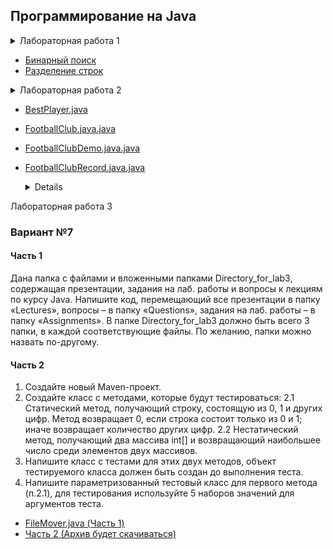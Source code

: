 ## Программирование на Java
<details>
  <summary>Лабораторная работа 1</summary>
  
  ### Вариант №7
  
  1. Напишите алгоритм бинарного поиска по массиву из 1_000_000 целых чисел двумя способами: с использованием рекурсии и без использования рекурсии. Сравните их по времени выполнения.
  2. Напишите алгоритм разбиения строки на слова, не используя метод split().

</details>

- [Бинарный поиск](https://github.com/zhizhkaa/upgraded-couscous/blob/main/src/LR1/BinarySearch.java)
- [Разделение строк](https://github.com/zhizhkaa/upgraded-couscous/blob/main/src/LR1/StringSplit.java)

<details>
  <summary>Лабораторная работа 2</summary>
  
  ### Вариант №7
  
  1. Напишите класс BestPlayer, имеющий нестатическое поле name. Напишите класс FootballClub, имеющий нестатические поля name, numberOfGames, bestPlayer (типа BestPlayer). Оба класса в виде POJO.
  2. В классе FootballClubDemo создайте массив, содержащий 3 объекта класса FootballClub. Распечатайте в консоль этот массив, отсортированный по названию, количеству сыгранных матчей, имени лучшего игрока, используя интерфейсы Comparable<FootballClub> и Comparator<FootballClub>.
  3. Выполните пп. 1 и 2, заменив обычный класс FootballClub на record класс FootballClubRecord. В классе FootballClubRecord напишите два конструктора: канонический и неканонический.


</details>

- [BestPlayer.java](https://github.com/zhizhkaa/upgraded-couscous/blob/main/src/LR2/BestPlayer.java)
- [FootballClub.java.java](https://github.com/zhizhkaa/upgraded-couscous/blob/main/src/LR2/FootballClub.java.java)
- [FootballClubDemo.java.java](https://github.com/zhizhkaa/upgraded-couscous/blob/main/src/LR2/FootballClubDemo.java.java)
- [FootballClubRecord.java.java](https://github.com/zhizhkaa/upgraded-couscous/blob/main/src/LR2/FootballClubRecord.java.java)

  <details>
    
<summary>Лабораторная работа 3</summary>
  
  ### Вариант №7
  #### Часть 1
  Дана папка с файлами и вложенными папками Directory_for_lab3, содержащая презентации, задания на лаб. работы и вопросы к лекциям по курсу Java.
Напишите код, перемещающий все презентации в папку «Lectures», вопросы – в папку «Questions», задания на лаб. работы – в папку «Assignments». В папке Directory_for_lab3 должно быть всего 3 папки, в каждой соответствующие файлы. По желанию, папки можно назвать по-другому.

  #### Часть 2

  1. Создайте новый Maven-проект.
  2. Создайте класс с методами, которые будут тестироваться:
    2.1 Статический метод, получающий строку, состоящую из 0, 1 и других цифр. Метод возвращает 0, если строка состоит только из 0 и 1; иначе возвращает количество других цифр.
    2.2 Нестатический метод, получающий два массива int[] и возвращающий наибольшее число среди элементов двух массивов.
  3. Напишите класс с тестами для этих двух методов, объект тестируемого класса должен быть создан до выполнения теста.
  4. Напишите параметризованный тестовый класс для первого метода (п.2.1), для тестирования используйте 5 наборов значений для аргументов теста.



</details>

- [FileMover.java (Часть 1)]([https://github.com/zhizhkaa/upgraded-couscous/blob/main/src/LR2/BestPlayer.java](https://github.com/zhizhkaa/upgraded-couscous/blob/main/src/LR3/FileMover.java))
- [Часть 2 (Архив будет скачиваться)](https://github.com/zhizhkaa/upgraded-couscous/raw/main/lr3.zip)

